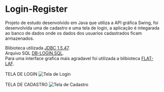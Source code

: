 # Login-Register
Projeto de estudo desenvolvido em Java que utiliza a API gráfica Swing, foi desenvolvida uma de cadastro e uma tela de login, a aplicação é integarada ao banco de dados onde os dados dos usuarios cadastrados ficam armazenados.
<p>
  Blibioteca utilizada
  <a href="https://downloads.mysql.com/archives/c-j/">JDBC 1.5.47</a>.
  <br>
  Arquivo SQL
  <a href="https://drive.google.com/file/d/1itB5zf7zAXWTx0AIawatdEaHoKJ87n_w/view?usp=sharing">DB-LOGIN.SQL</a>.
  <br>
  Para uma interface grafica mais agradavel foi utilizada a blibioteca
  <a href="https://www.formdev.com/flatlaf/">FLAT-LAF</a>.
  <br><br>
  TELA DE LOGIN
  <img src="https://i.imgur.com/RE5JW9i.png" alt="Tela de Login">
  <br><br>
  TELA DE CADASTRO
  <img src="https://i.imgur.com/PJSpNh1.png" alt="Tela de Cadastro">
</p>
